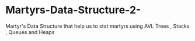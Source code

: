 # Martyrs-Data-Structure-2-
Martyr's Data Structure that help us to stat martyrs using AVL Trees , Stacks , Queues and Heaps
